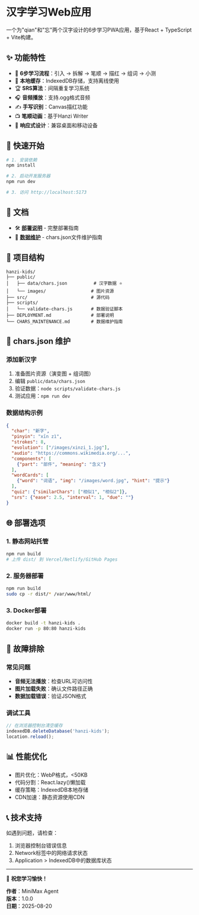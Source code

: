# 汉字学习Web应用

一个为"qian"和"忘"两个汉字设计的6步学习PWA应用，基于React + TypeScript + Vite构建。

## ✨ 功能特性

- 🎨 **6步学习流程**：引入 → 拆解 → 笔顺 → 描红 → 组词 → 小测
- 💾 **本地缓存**：IndexedDB存储，支持离线使用
- 🏆 **SRS算法**：间隔重复学习系统
- 🎧 **音频播放**：支持.ogg格式音频
- ✍️ **手写识别**：Canvas描红功能
- 📺 **笔顺动画**：基于Hanzi Writer
- 📱 **响应式设计**：兼容桌面和移动设备

## 🚀 快速开始

```bash
# 1. 安装依赖
npm install

# 2. 启动开发服务器
npm run dev

# 3. 访问 http://localhost:5173
```

## 📝 文档

- 🛠️ **[部署说明](./DEPLOYMENT.md)** - 完整部署指南
- 📁 **[数据维护](./CHARS_MAINTENANCE.md)** - chars.json文件维护指南

## 📂 项目结构

```
hanzi-kids/
├── public/
│   ├── data/chars.json          # 汉字数据 ⭐
│   └── images/                 # 图片资源
├── src/                        # 源代码
├── scripts/
│   └── validate-chars.js       # 数据验证脚本
├── DEPLOYMENT.md               # 部署说明
└── CHARS_MAINTENANCE.md        # 数据维护指南
```

## 🔧 chars.json 维护

### 添加新汉字
1. 准备图片资源（演变图 + 组词图）
2. 编辑 `public/data/chars.json`
3. 验证数据：`node scripts/validate-chars.js`
4. 测试应用：`npm run dev`

### 数据结构示例
```json
{
  "char": "新字",
  "pinyin": "xīn zì",
  "strokes": 8,
  "evolution": ["/images/xinzi_1.jpg"],
  "audio": "https://commons.wikimedia.org/...",
  "components": [
    {"part": "部件", "meaning": "含义"}
  ],
  "wordCards": [
    {"word": "词语", "img": "/images/word.jpg", "hint": "提示"}
  ],
  "quiz": {"similarChars": ["相似1", "相似2"]},
  "srs": {"ease": 2.5, "interval": 1, "due": ""}
}
```

## 🌐 部署选项

### 1. 静态网站托管
```bash
npm run build
# 上传 dist/ 到 Vercel/Netlify/GitHub Pages
```

### 2. 服务器部署
```bash
npm run build
sudo cp -r dist/* /var/www/html/
```

### 3. Docker部署
```bash
docker build -t hanzi-kids .
docker run -p 80:80 hanzi-kids
```

## 🐛 故障排除

### 常见问题
- **音频无法播放**：检查URL可访问性
- **图片加载失败**：确认文件路径正确
- **数据加载错误**：验证JSON格式

### 调试工具
```javascript
// 在浏览器控制台清空缓存
indexedDB.deleteDatabase('hanzi-kids');
location.reload();
```

## 📊 性能优化

- 图片优化：WebP格式，<50KB
- 代码分割：React.lazy()懒加载
- 缓存策略：IndexedDB本地存储
- CDN加速：静态资源使用CDN

## 📞 技术支持

如遇到问题，请检查：
1. 浏览器控制台错误信息
2. Network标签中的网络请求状态
3. Application > IndexedDB中的数据库状态

---

🎉 **祝您学习愉快！**

**作者**：MiniMax Agent  
**版本**：1.0.0  
**日期**：2025-08-20
